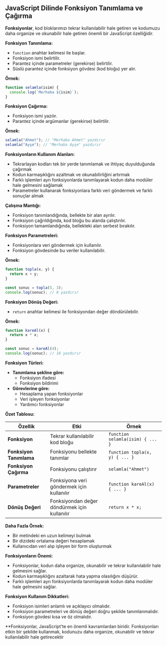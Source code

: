 ## JavaScript Dilinde Fonksiyon Tanımlama ve Çağırma

**Fonksiyonlar**, kod bloklarımızı tekrar kullanılabilir hale getiren ve kodumuzu daha organize ve okunabilir hale getiren önemli bir JavaScript özelliğidir.

**Fonksiyon Tanımlama:**

* `function` anahtar kelimesi ile başlar.
* Fonksiyon ismi belirtilir.
* Parantez içinde parametreler (gerekirse) belirtilir.
* Süslü parantez içinde fonksiyon gövdesi (kod bloğu) yer alır.

**Örnek:**

```javascript
function selamla(isim) {
  console.log(`Merhaba ${isim}`);
}
```

**Fonksiyon Çağırma:**

* Fonksiyon ismi yazılır.
* Parantez içinde argümanlar (gerekirse) belirtilir.

**Örnek:**

```javascript
selamla("Ahmet"); // "Merhaba Ahmet" yazdırır
selamla("Ayşe"); // "Merhaba Ayşe" yazdırır
```

**Fonksiyonların Kullanım Alanları:**

* Tekrarlayan kodları tek bir yerde tanımlamak ve ihtiyaç duyulduğunda çağırmak
* Kodun karmaşıklığını azaltmak ve okunabilirliğini artırmak
* Farklı işlemleri ayrı fonksiyonlarda tanımlayarak kodun daha modüler hale gelmesini sağlamak
* Parametreler kullanarak fonksiyonlara farklı veri göndermek ve farklı sonuçlar almak

**Çalışma Mantığı:**

* Fonksiyon tanımlandığında, bellekte bir alan ayrılır.
* Fonksiyon çağrıldığında, kod bloğu bu alanda çalıştırılır.
* Fonksiyon tamamlandığında, bellekteki alan serbest bırakılır.

**Fonksiyon Parametreleri:**

* Fonksiyonlara veri göndermek için kullanılır.
* Fonksiyon gövdesinde bu veriler kullanılabilir.

**Örnek:**

```javascript
function topla(x, y) {
  return x + y;
}

const sonuc = topla(5, 3);
console.log(sonuc); // 8 yazdırır
```

**Fonksiyon Dönüş Değeri:**

* `return` anahtar kelimesi ile fonksiyondan değer döndürülebilir.

**Örnek:**

```javascript
function kareAl(x) {
  return x * x;
}

const sonuc = kareAl(4);
console.log(sonuc); // 16 yazdırır
```

**Fonksiyon Türleri:**

* **Tanımlama şekline göre:**
    * Fonksiyon ifadesi
    * Fonksiyon bildirimi
* **Görevlerine göre:**
    * Hesaplama yapan fonksiyonlar
    * Veri işleyen fonksiyonlar
    * Yardımcı fonksiyonlar

**Özet Tablosu:**

| Özellik | Etki | Örnek |
|---|---|---|
| **Fonksiyon** | Tekrar kullanılabilir kod bloğu | `function selamla(isim) { ... }` |
| **Fonksiyon Tanımlama** | Fonksiyonu bellekte tanımlar | `function topla(x, y) { ... }` |
| **Fonksiyon Çağırma** | Fonksiyonu çalıştırır | `selamla("Ahmet")` |
| **Parametreler** | Fonksiyona veri göndermek için kullanılır | `function kareAl(x) { ... }` |
| **Dönüş Değeri** | Fonksiyondan değer döndürmek için kullanılır | `return x * x;` |

**Daha Fazla Örnek:**

* Bir metindeki en uzun kelimeyi bulmak
* Bir dizideki ortalama değeri hesaplamak
* Kullanıcıdan veri alıp işleyen bir form oluşturmak

**Fonksiyonların Önemi:**

* Fonksiyonlar, kodun daha organize, okunabilir ve tekrar kullanılabilir hale gelmesini sağlar.
* Kodun karmaşıklığını azaltarak hata yapma olasılığını düşürür.
* Farklı işlemleri ayrı fonksiyonlarda tanımlayarak kodun daha modüler hale gelmesini sağlar.

**Fonksiyon Kullanım Dikkatleri:**

* Fonksiyon isimleri anlamlı ve açıklayıcı olmalıdır.
* Fonksiyon parametreleri ve dönüş değeri doğru şekilde tanımlanmalıdır.
* Fonksiyon gövdesi kısa ve öz olmalıdır.

**Fonksiyonlar, JavaScript'te en önemli kavramlardan biridir. Fonksiyonları etkin bir şekilde kullanmak, kodunuzu daha organize, okunabilir ve tekrar kullanılabilir hale getirecektir